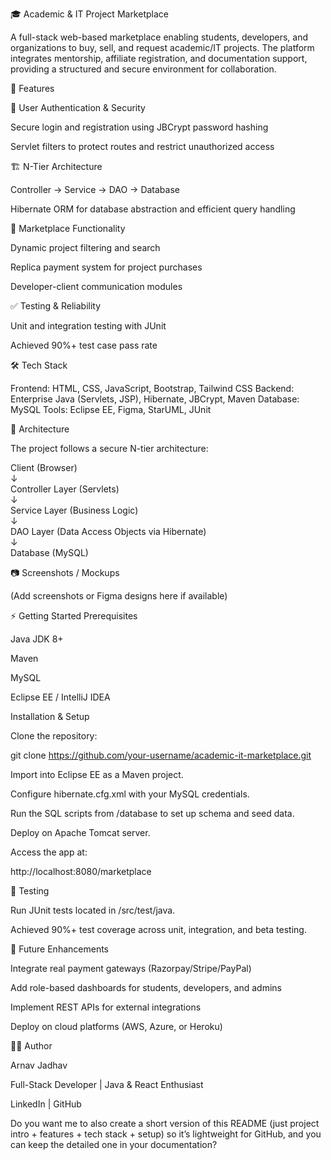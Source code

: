 🎓 Academic & IT Project Marketplace

A full-stack web-based marketplace enabling students, developers, and organizations to buy, sell, and request academic/IT projects. The platform integrates mentorship, affiliate registration, and documentation support, providing a structured and secure environment for collaboration.

🚀 Features

🔐 User Authentication & Security

Secure login and registration using JBCrypt password hashing

Servlet filters to protect routes and restrict unauthorized access

🏗 N-Tier Architecture

Controller → Service → DAO → Database

Hibernate ORM for database abstraction and efficient query handling

📂 Marketplace Functionality

Dynamic project filtering and search

Replica payment system for project purchases

Developer-client communication modules

✅ Testing & Reliability

Unit and integration testing with JUnit

Achieved 90%+ test case pass rate

🛠️ Tech Stack

Frontend: HTML, CSS, JavaScript, Bootstrap, Tailwind CSS
Backend: Enterprise Java (Servlets, JSP), Hibernate, JBCrypt, Maven
Database: MySQL
Tools: Eclipse EE, Figma, StarUML, JUnit

📐 Architecture

The project follows a secure N-tier architecture:

Client (Browser)  
   ↓  
Controller Layer (Servlets)  
   ↓  
Service Layer (Business Logic)  
   ↓  
DAO Layer (Data Access Objects via Hibernate)  
   ↓  
Database (MySQL)  

📷 Screenshots / Mockups

(Add screenshots or Figma designs here if available)

⚡ Getting Started
Prerequisites

Java JDK 8+

Maven

MySQL

Eclipse EE / IntelliJ IDEA

Installation & Setup

Clone the repository:

git clone https://github.com/your-username/academic-it-marketplace.git


Import into Eclipse EE as a Maven project.

Configure hibernate.cfg.xml with your MySQL credentials.

Run the SQL scripts from /database to set up schema and seed data.

Deploy on Apache Tomcat server.

Access the app at:

http://localhost:8080/marketplace

🧪 Testing

Run JUnit tests located in /src/test/java.

Achieved 90%+ test coverage across unit, integration, and beta testing.

📌 Future Enhancements

Integrate real payment gateways (Razorpay/Stripe/PayPal)

Add role-based dashboards for students, developers, and admins

Implement REST APIs for external integrations

Deploy on cloud platforms (AWS, Azure, or Heroku)

👨‍💻 Author

Arnav Jadhav

Full-Stack Developer | Java & React Enthusiast

LinkedIn | GitHub

Do you want me to also create a short version of this README (just project intro + features + tech stack + setup) so it’s lightweight for GitHub, and you can keep the detailed one in your documentation?
